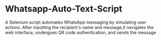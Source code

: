 # Whatsapp-Auto-Text-Script
 A Selenium script automates WhatsApp messaging by simulating user actions. After inputting the recipient's name and message,it navigates the web interface, undergoes QR code authentication, and sends the message 
